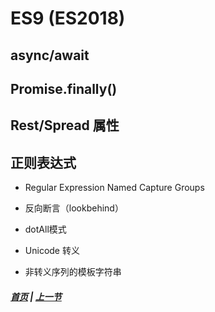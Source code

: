 # ES9 (ES2018)

## async/await

## Promise.finally()

## Rest/Spread 属性

## 正则表达式

 * Regular Expression Named Capture Groups

 * 反向断言（lookbehind）

 * dotAll模式

 * Unicode 转义

 * 非转义序列的模板字符串


 ##### [首页](../../README.md) | [上一节](./03.md)